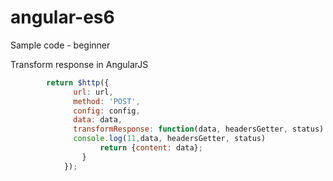 # angular-es6
Sample code - beginner

Transform response in AngularJS
```javascript
		return $http({
			  url: url,
			  method: 'POST',
			  config: config,
			  data: data,
			  transformResponse: function(data, headersGetter, status) {
			  console.log(11,data, headersGetter, status)
					return {content: data};
				}
			});
```

